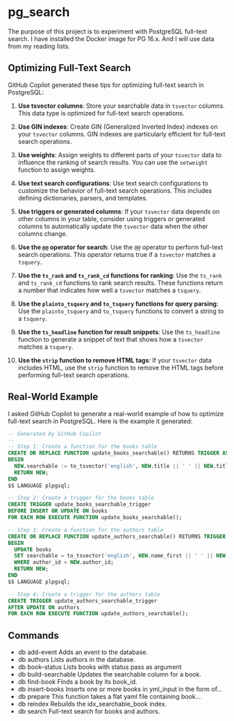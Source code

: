 # pg_search

The purpose of this project is to experiment with PostgreSQL full-text search. I have installed the Docker image for PG 16.x. And I will use data from my reading lists.


## Optimizing Full-Text Search 

GitHub Copilot generated these tips for optimizing full-text search in PostgreSQL:

1. **Use tsvector columns**: Store your searchable data in `tsvector` columns. This data type is optimized for full-text search operations.

2. **Use GIN indexes**: Create GIN (Generalized Inverted Index) indexes on your `tsvector` columns. GIN indexes are particularly efficient for full-text search operations.

3. **Use weights**: Assign weights to different parts of your `tsvector` data to influence the ranking of search results. You can use the `setweight` function to assign weights.

4. **Use text search configurations**: Use text search configurations to customize the behavior of full-text search operations. This includes defining dictionaries, parsers, and templates.

5. **Use triggers or generated columns**: If your `tsvector` data depends on other columns in your table, consider using triggers or generated columns to automatically update the `tsvector` data when the other columns change.

6. **Use the `@@` operator for search**: Use the `@@` operator to perform full-text search operations. This operator returns true if a `tsvector` matches a `tsquery`.

7. **Use the `ts_rank` and `ts_rank_cd` functions for ranking**: Use the `ts_rank` and `ts_rank_cd` functions to rank search results. These functions return a number that indicates how well a `tsvector` matches a `tsquery`.

8. **Use the `plainto_tsquery` and `to_tsquery` functions for query parsing**: Use the `plainto_tsquery` and `to_tsquery` functions to convert a string to a `tsquery`.

9. **Use the `ts_headline` function for result snippets**: Use the `ts_headline` function to generate a snippet of text that shows how a `tsvector` matches a `tsquery`.

10. **Use the `strip` function to remove HTML tags**: If your `tsvector` data includes HTML, use the `strip` function to remove the HTML tags before performing full-text search operations.

## Real-World Example

I asked GitHub Copilot to generate a real-world example of how to optimize full-text search in PostgreSQL. Here is the example it generated:

```sql
-- Generated by GitHub Copilot
--
-- Step 1: Create a function for the books table
CREATE OR REPLACE FUNCTION update_books_searchable() RETURNS TRIGGER AS $$
BEGIN
  NEW.searchable := to_tsvector('english', NEW.title || ' ' || NEW.title_full || ' ' || (SELECT name_first || ' ' || name_last FROM authors WHERE author_id = NEW.author_id));
  RETURN NEW;
END
$$ LANGUAGE plpgsql;

-- Step 2: Create a trigger for the books table
CREATE TRIGGER update_books_searchable_trigger
BEFORE INSERT OR UPDATE ON books
FOR EACH ROW EXECUTE FUNCTION update_books_searchable();

-- Step 3: Create a function for the authors table
CREATE OR REPLACE FUNCTION update_authors_searchable() RETURNS TRIGGER AS $$
BEGIN
  UPDATE books
  SET searchable = to_tsvector('english', NEW.name_first || ' ' || NEW.name_last || ' ' || (SELECT title || ' ' || title_full FROM books WHERE author_id = NEW.author_id))
  WHERE author_id = NEW.author_id;
  RETURN NEW;
END
$$ LANGUAGE plpgsql;

-- Step 4: Create a trigger for the authors table
CREATE TRIGGER update_authors_searchable_trigger
AFTER UPDATE ON authors
FOR EACH ROW EXECUTE FUNCTION update_authors_searchable();
```

## Commands

* db add-event         Adds an event to the database.
* db authors           Lists authors in the database.
* db book-status       Lists books with status pass as argument
* db build-searchable  Updates the searchable column for a book.
* db find-book         Finds a book by its book_id.
* db insert-books      Inserts one or more books in yml_input in the form of...
* db prepare           This function takes a flat yaml file containing book...
* db reindex           Rebuilds the idx_searchable_book index.
* db search            Full-text search for books and authors.
